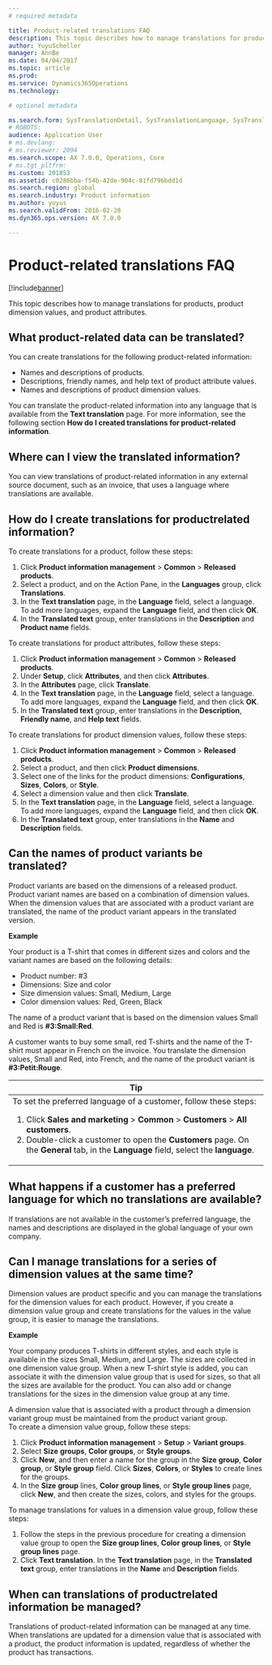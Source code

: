 ```yaml
---
# required metadata

title: Product-related translations FAQ
description: This topic describes how to manage translations for products, product dimension values, and product attributes. 
author: YuyuScheller
manager: AnnBe
ms.date: 04/04/2017
ms.topic: article
ms.prod: 
ms.service: Dynamics365Operations
ms.technology: 

# optional metadata

ms.search.form: SysTranslationDetail, SysTranslationLanguage, SysTranslationList
# ROBOTS: 
audience: Application User
# ms.devlang: 
# ms.reviewer: 2094
ms.search.scope: AX 7.0.0, Operations, Core
# ms.tgt_pltfrm: 
ms.custom: 201853
ms.assetid: c0286bba-f54b-42de-904c-81fd796bdd1d
ms.search.region: global
ms.search.industry: Product information
ms.author: yuyus
ms.search.validFrom: 2016-02-28
ms.dyn365.ops.version: AX 7.0.0

---
```


# Product-related translations FAQ

[!include[banner](../includes/banner.md)]


This topic describes how to manage translations for products, product dimension values, and product attributes. 

What product-related data can be translated?
--------------------------------------------

You can create translations for the following product-related information:
-   Names and descriptions of products.
-   Descriptions, friendly names, and help text of product attribute values.
-   Names and descriptions of product dimension values.

You can translate the product-related information into any language that is available from the **Text translation** page. For more information, see the following section **How do I created translations for product-related information**.

## Where can I view the translated information?
You can view translations of product-related information in any external source document, such as an invoice, that uses a language where translations are available.

## How do I create translations for productrelated information?
To create translations for a product, follow these steps:
1.  Click **Product information management** &gt; **Common** &gt; **Released products**.
2.  Select a product, and on the Action Pane, in the **Languages** group, click **Translations**.
3.  In the **Text translation** page, in the **Language** field, select a language. To add more languages, expand the **Language** field, and then click **OK**.
4.  In the **Translated text** group, enter translations in the **Description** and **Product name** fields.

To create translations for product attributes, follow these steps:
1.  Click **Product information management** &gt; **Common** &gt; **Released products**.
2.  Under **Setup**, click **Attributes**, and then click **Attributes**.
3.  In the **Attributes** page, click **Translate**.
4.  In the **Text translation** page, in the **Language** field, select a language. To add more languages, expand the **Language** field, and then click **OK**.
5.  In the **Translated text** group, enter translations in the **Description**, **Friendly name**, and **Help text** fields.

To create translations for product dimension values, follow these steps:
1.  Click **Product information management** &gt; **Common** &gt; **Released products**.
2.  Select a product, and then click **Product dimensions**.
3.  Select one of the links for the product dimensions: **Configurations**, **Sizes**, **Colors**, or **Style**.
4.  Select a dimension value and then click **Translate**.
5.  In the **Text translation** page, in the **Language** field, select a language. To add more languages, expand the **Language** field, and then click **OK**.
6.  In the **Translated text** group, enter translations in the **Name** and **Description** fields.

## Can the names of product variants be translated?
Product variants are based on the dimensions of a released product. Product variant names are based on a combination of dimension values. When the dimension values that are associated with a product variant are translated, the name of the product variant appears in the translated version.  

**Example**  

Your product is a T-shirt that comes in different sizes and colors and the variant names are based on the following details:
-   Product number: \#3
-   Dimensions: Size and color
-   Size dimension values: Small, Medium, Large
-   Color dimension values: Red, Green, Black

The name of a product variant that is based on the dimension values Small and Red is **\#3:Small:Red**.  

A customer wants to buy some small, red T-shirts and the name of the T-shirt must appear in French on the invoice. You translate the dimension values, Small and Red, into French, and the name of the product variant is **\#3:Petit:Rouge**.
<table>
<colgroup>
<col width="100%" />
</colgroup>
<thead>
<tr class="header">
<th><strong>Tip</strong></th>
</tr>
</thead>
<tbody>
<tr class="odd">
<td>To set the preferred language of a customer, follow these steps:
<ol>  
<li>Click <strong>Sales and marketing</strong> &gt; <strong>Common</strong> &gt; <strong>Customers</strong> &gt; <strong>All</strong> <strong>customers</strong>.</li>
<li>Double-click a customer to open the <strong>Customers</strong> page. On the <strong>General</strong> tab, in the <strong>Language</strong> field, select the <strong>language</strong>.</li>
</ol></td>
</tr>
</tbody>
</table>

## What happens if a customer has a preferred language for which no translations are available?
If translations are not available in the customer’s preferred language, the names and descriptions are displayed in the global language of your own company.

## Can I manage translations for a series of dimension values at the same time?
Dimension values are product specific and you can manage the translations for the dimension values for each product. However, if you create a dimension value group and create translations for the values in the value group, it is easier to manage the translations.   

**Example**  

Your company produces T-shirts in different styles, and each style is available in the sizes Small, Medium, and Large. The sizes are collected in one dimension value group. When a new T-shirt style is added, you can associate it with the dimension value group that is used for sizes, so that all the sizes are available for the product. You can also add or change translations for the sizes in the dimension value group at any time.  

A dimension value that is associated with a product through a dimension variant group must be maintained from the product variant group.   
To create a dimension value group, follow these steps:
1.  Click **Product information management** &gt; **Setup** &gt; **Variant groups**.
2.  Select **Size** **groups**, **Color groups**, or **Style groups**.
3.  Click **New**, and then enter a name for the group in the **Size** **group**, **Color group**, or **Style group** field. Click **Sizes**, **Colors**, or **Styles** to create lines for the groups.
4.  In the **Size** **group** lines, **Color** **group** **lines**, or **Style group lines** page, click **New**, and then create the sizes, colors, and styles for the groups.

To manage translations for values in a dimension value group, follow these steps:
1.  Follow the steps in the previous procedure for creating a dimension value group to open the **Size group lines**, **Color group lines**, or **Style group lines** page.
2.  Click **Text translation**. In the **Text translation** page, in the **Translated text** group, enter translations in the **Name** and **Description** fields.

## When can translations of productrelated information be managed?
Translations of product-related information can be managed at any time. When translations are updated for a dimension value that is associated with a product, the product information is updated, regardless of whether the product has transactions.






